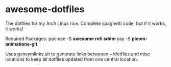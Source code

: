 # awesome-dotfiles
The dotfiles for my Arch Linux rice. Complete spaghetti code, but if it works, it works!

Required Packages:
  pacman -S **awesome rofi sddm**
  yay -S **picom-animations-git**

Uses gensymlinks.sh to generate links betweeen ~/dotfiles and misc locations to keep all dotfiles updated from one central location.
